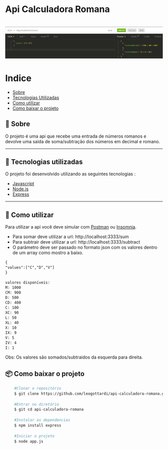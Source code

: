 

# Api Calculadora Romana
<h1>
<img src="https://raw.githubusercontent.com/leogottardi/api-calculadora-romana/main/.github/api-calculadora.png">
</h1>

# Indice
- [Sobre](#-sobre)
- [Tecnologias Utilizadas](#-tecnologias-utilizadas)
- [Como utilizar](#-como-utilizar)
- [Como baixar o projeto](#-como-baixar-o-projeto)


## 📑 Sobre

O projeto é uma api que recebe uma entrada de números romanos e devolve uma saida de soma/subtração dos números em decimal e romano.

---

## 🚀 Tecnologias utilizadas

O projeto foi desenvolvido utilizando as seguintes tecnologias :

- [Javascript](https://developer.mozilla.org/pt-BR/docs/Web/JavaScript)
- [Node.js](https://nodejs.dev/)
- [Express](https://expressjs.com/pt-br/)
---
## 📓 Como utilizar
  Para utilizar a api você deve simular com [Postman](https://www.postman.com/) ou [Insomnia](https://insomnia.rest/).
  
 - Para somar deve utilizar a url: http://localhost:3333/sum
 - Para subtrair deve utilizar a url: http://localhost:3333/subtract
 - O parâmetro deve ser passado no formato json com os valores dentro de um array como mostro a baixo. 
  ```
  {
  "values":["C","D","V"]
  }
  
  valores disponíveis:
  M: 1000
  CM: 900
  D: 500
  CD: 400
  C: 100
  XC: 90
  L: 50
  XL: 40
  X: 10
  IX: 9
  V: 5
  IV: 4
  I: 1
  
  ```
  Obs: Os valores são somados/subtraidos da esquerda para direita.
## 📦 Como baixar o projeto
```bash
    #Clonar o repositório
    $ git clone https://github.com/leogottardi/api-calculadora-romana.git

    #Entrar no diretório
    $ git cd api-calculadora-romana

    #Instalar as dependencias
    $ npm install express

    #Iniciar o projeto
    $ node app.js
```
